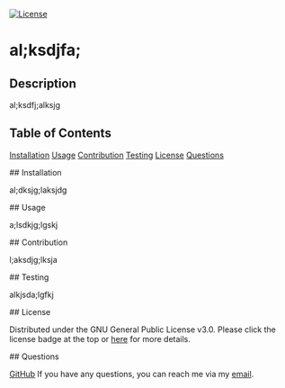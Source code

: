 [![License](https://img.shields.io/badge/License-GPLv3-blue.svg)](https://www.gnu.org/licenses/gpl-3.0)

# al;ksdjfa;

## Description

al;ksdfj;alksjg

## Table of Contents

[Installation](#installation)
[Usage](#usage)
[Contribution](#contribution)
[Testing](#testing)
[License](#license)
[Questions](#questions)

<a name='installation'/>
## Installation

al;dksjg;laksjdg

<a name='usage'/>
## Usage

a;lsdkjg;lgskj

<a name='contribution'/>
## Contribution

l;aksdjg;lksja

<a name='testing'/>
## Testing

alkjsda;lgfkj

<a name='license'/>
## License

Distributed under the GNU General Public License v3.0.
Please click the license badge at the top or [here](https://www.gnu.org/licenses/gpl-3.0) for more details.

<a name='questions'/>
## Questions

[GitHub](https://github.com/a;lsdkgj;adlsjg)
If you have any questions, you can reach me via my [email](asdkgj;ldkgaj).